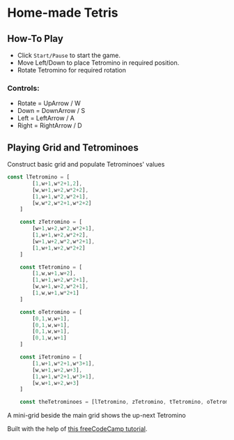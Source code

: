 # Home-made Tetris

## How-To Play
* Click `Start/Pause` to start the game.
* Move Left/Down to place Tetromino in required position. 
* Rotate Tetromino for required rotation
### Controls:
* Rotate = UpArrow / W
* Down = DownArrow / S
* Left = LeftArrow / A
* Right = RightArrow / D

## Playing Grid and Tetrominoes
Construct basic grid and populate Tetrominoes' values

```js
const lTetromino = [
        [1,w+1,w*2+1,2],
        [w,w+1,w+2,w*2+2],
        [1,w+1,w*2,w*2+1],
        [w,w*2,w*2+1,w*2+2]
    ]

    const zTetromino = [
        [w+1,w+2,w*2,w*2+1],
        [1,w+1,w+2,w*2+2],
        [w+1,w+2,w*2,w*2+1],
        [1,w+1,w+2,w*2+2]
    ]

    const tTetromino = [
        [1,w,w+1,w+2],
        [1,w+1,w+2,w*2+1],
        [w,w+1,w+2,w*2+1],
        [1,w,w+1,w*2+1]
    ]

    const oTetromino = [
        [0,1,w,w+1],
        [0,1,w,w+1],
        [0,1,w,w+1],
        [0,1,w,w+1]
    ]

    const iTetromino = [
        [1,w+1,w*2+1,w*3+1],
        [w,w+1,w+2,w+3],
        [1,w+1,w*2+1,w*3+1],
        [w,w+1,w+2,w+3]
    ]

    const theTetrominoes = [lTetromino, zTetromino, tTetromino, oTetromino, iTetromino]
```

A mini-grid beside the main grid shows the up-next Tetromino

Built with the help of [this freeCodeCamp tutorial](https://www.freecodecamp.org/news/learn-javascript-by-creating-a-tetris-game/).